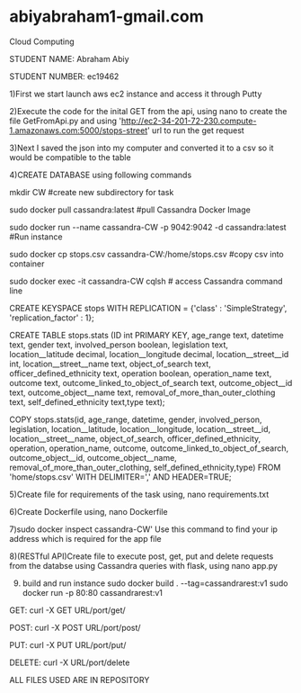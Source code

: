 # abiyabraham1-gmail.com
Cloud Computing

STUDENT NAME: Abraham Abiy

STUDENT NUMBER: ec19462

1)First we start launch aws ec2 instance and access it through Putty

2)Execute the code for the inital GET from the api, using nano to create the file GetFromApi.py and using 'http://ec2-34-201-72-230.compute-1.amazonaws.com:5000/stops-street' url to run the get request

3)Next I saved the json into my computer and converted it to a csv so it would be compatible to the table

4)CREATE DATABASE using following commands

mkdir CW #create new subdirectory for task

sudo docker pull cassandra:latest #pull Cassandra Docker Image

sudo docker run --name cassandra-CW -p 9042:9042 -d cassandra:latest #Run instance

sudo docker cp stops.csv cassandra-CW:/home/stops.csv #copy csv into container

sudo docker exec -it cassandra-CW cqlsh # access Cassandra command line


CREATE KEYSPACE stops WITH REPLICATION = {'class' : 'SimpleStrategy', 'replication_factor' : 1};  

CREATE TABLE stops.stats (ID int PRIMARY KEY, age_range text, datetime text, gender text, involved_person boolean, legislation text, location__latitude decimal, location__longitude decimal, location__street__id int, location__street__name text, object_of_search text, officer_defined_ethnicity text, operation boolean, operation_name text, outcome text, outcome_linked_to_object_of_search text, outcome_object__id text, outcome_object__name text, removal_of_more_than_outer_clothing text, self_defined_ethnicity text,type text);

COPY stops.stats(id, age_range, datetime, gender, involved_person, legislation, location__latitude, location__longitude, location__street__id, location__street__name, object_of_search, officer_defined_ethnicity, operation, operation_name, outcome, outcome_linked_to_object_of_search, outcome_object__id, outcome_object__name, removal_of_more_than_outer_clothing, self_defined_ethnicity,type)  FROM 'home/stops.csv' WITH DELIMITER=',' AND HEADER=TRUE;

5)Create file for requirements of the task using, nano requirements.txt 

6)Create Dockerfile using, nano Dockerfile 

7)sudo docker inspect cassandra-CW' Use this command to find your ip address which is required for the app file 

8)(RESTful API)Create file to execute post, get, put and delete requests from the databse using Cassandra queries with flask, using nano app.py

9) build and run instance 
sudo docker build . --tag=cassandrarest:v1
sudo docker run -p 80:80 cassandrarest:v1

GET: curl -X GET URL/port/get/<id>
  
POST: curl -X POST URL/port/post/<id>
  
PUT: curl -X PUT URL/port/put/<id>
  
DELETE: curl -X URL/port/delete<id>

ALL FILES USED ARE IN REPOSITORY
